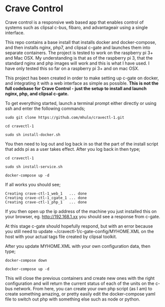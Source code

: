 # Crave Control
Crave control is a responsive web based app that enables control of systems such as clipsal c-bus, fibaro, and advantageair using a single interface.

This repo contains a base install that installs docker and docker-compose, and then installs nginx, php7, and clipsal c-gate and launches them into separate containers. The project is tested to work on the raspberry pi 3+ and Mac OSX. My understanding is that as of the raspberry pi 3, that the standard nginx and php images will work and this is what I have used. I have only tested this so far on a raspberry pi 3+ and on mac OSX.

This project has been created in order to make setting up c-gate on docker, and integrating it with a web interface as simple as possible. **This is not the full codebase for Crave Control - just the setup to install and launch nginx, php, and clipsal c-gate.**

To get everything started, launch a terminal prompt either directly or using ssh and enter the following commands;

`sudo git clone https://github.com/mhulo/cravectl-1.git`

`cd cravectl-1`

`sudo sh install-docker.sh`

You then need to log out and log back in so that the part of the install script that adds pi as a user takes effect. After you log back in then type;

`cd cravectl-1`

`sudo sh install-service.sh`

`docker-compose up -d`

If all works you should see;

```
Creating crave-ctl-1_web_1   ... done
Creating crave-ctl-1_cgate_1 ... done
Creating crave-ctl-1_php_1   ... done
```

If you then open up the ip address of the machine you just installed this on your browser, eg. http://192.168.1.xx you should see a response from c-gate.

At this stage c-gate should hopefully respond, but with an error because you still need to update ~/cravectl-1/c-gate-config/MYHOME.XML on the host with your actual tags file created by clipsal toolkit.

After you update MYHOME.XML with your own configuration data, then type;

`docker-compose down`

`docker-compose up -d`

This will close the previous containers and create new ones with the right configuration and will return the current status of each of the units on the c-bus network. From here, you can create your own php script (as I am) to create something amazing, or pretty easily edit the docker-compose yaml file to switch out php with something else such as node or python.
